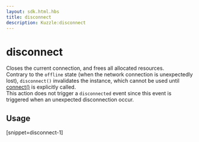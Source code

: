 ```yaml
---
layout: sdk.html.hbs
title: disconnect
description: Kuzzle:disconnect
---
```


# disconnect

Closes the current connection, and frees all allocated resources.  
Contrary to the `offline` state (when the network connection is unexpectedly lost), `disconnect()` invalidates the instance, which cannot be used until [connect()](/sdk-reference/js/5/kuzzle/connect) is explicitly called.  
This action does not trigger a `disconnected` event since this event is triggered when an unexpected disconnection occur.

## Usage

[snippet=disconnect-1]
